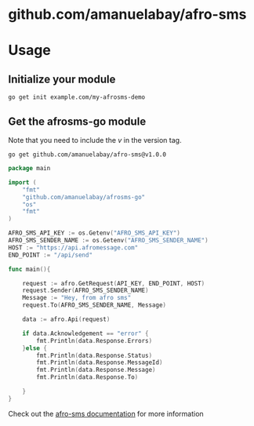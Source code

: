 # github.com/amanuelabay/afro-sms

# Usage

## Initialize your module

`go get init example.com/my-afrosms-demo`

## Get the afrosms-go module

Note that you need to include the *v* in the version tag.

`go get github.com/amanuelabay/afro-sms@v1.0.0`

```go
package main

import (
	"fmt"
	"github.com/amanuelabay/afrosms-go"
	"os"
    "fmt"
)

AFRO_SMS_API_KEY := os.Getenv("AFRO_SMS_API_KEY")
AFRO_SMS_SENDER_NAME := os.Getenv("AFRO_SMS_SENDER_NAME")
HOST := "https://api.afromessage.com"
END_POINT := "/api/send"

func main(){

    request := afro.GetRequest(API_KEY, END_POINT, HOST)
    request.Sender(AFRO_SMS_SENDER_NAME)
    Message := "Hey, from afro sms"
    request.To(AFRO_SMS_SENDER_NAME, Message)

    data := afro.Api(request)

    if data.Acknowledgement == "error" {
        fmt.Println(data.Response.Errors)
    }else {
        fmt.Println(data.Response.Status)
        fmt.Println(data.Response.MessageId)
        fmt.Println(data.Response.Message)
        fmt.Println(data.Response.To)

    }
}
```

Check out the [afro-sms documentation](https://www.afromessage.com/developers) for more information